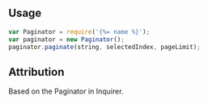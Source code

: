 ## Usage

```js
var Paginator = require('{%= name %}');
var paginator = new Paginator();
paginator.paginate(string, selectedIndex, pageLimit);
```

## Attribution

Based on the Paginator in Inquirer.
